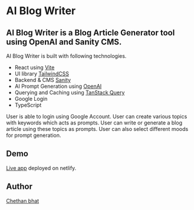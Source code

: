 # AI Blog Writer

## AI Blog Writer is a Blog Article Generator tool using OpenAI and Sanity CMS.

AI Blog Writer is built with following technologies.

- React using [Vite](https://vitejs.dev/)
- UI library [TailwindCSS](https://tailwindcss.com/)
- Backend & CMS [Sanity](https://www.sanity.io/)
- AI Prompt Generation using [OpenAI](https://openai.com/)
- Querying and Caching using [TanStack Query](https://tanstack.com/query/latest)
- Google Login
- TypeScript

User is able to login using Google Account. User can create various topics with keywords which acts as prompts. User can write or generate a blog article using these topics as prompts. User can also select different moods for prompt generation.

## Demo

[Live app](https://aiblogwriter.netlify.app/) deployed on netlify.

## Author

[Chethan bhat](https://chethanbhat.com)
